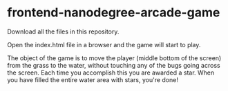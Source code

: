 frontend-nanodegree-arcade-game
===============================

Download all the files in this repository.

Open the index.html file in a browser and the game will start to play.

The object of the game is to move the player (middle bottom of the screen)
from the grass to the water, without touching any of the bugs going across
the screen.  Each time you accomplish this you are awarded a star.  When
you have filled the entire water area with stars, you're done!